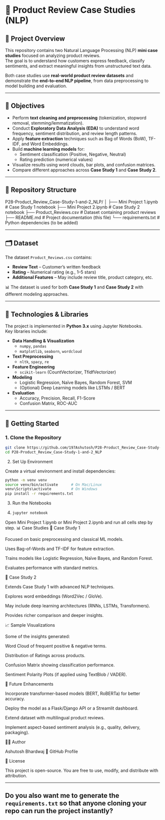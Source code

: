 # 📝 Product Review Case Studies (NLP)

## 📌 Project Overview
This repository contains two Natural Language Processing (NLP) **mini case studies** focused on analyzing product reviews.  
The goal is to understand how customers express feedback, classify sentiments, and extract meaningful insights from unstructured text data.  

Both case studies use **real-world product review datasets** and demonstrate the **end-to-end NLP pipeline**, from data preprocessing to model building and evaluation.

---

## 🎯 Objectives
- Perform **text cleaning and preprocessing** (tokenization, stopword removal, stemming/lemmatization).
- Conduct **Exploratory Data Analysis (EDA)** to understand word frequency, sentiment distribution, and review length patterns.
- Apply **feature extraction** techniques such as Bag of Words (BoW), TF-IDF, and Word Embeddings.
- Build **machine learning models** for:
  - Sentiment classification (Positive, Negative, Neutral)
  - Rating prediction (numerical values)
- Visualize results using word clouds, bar plots, and confusion matrices.
- Compare different approaches across **Case Study 1** and **Case Study 2**.

---

## 📂 Repository Structure
P28-Product_Review_Case-Study-1-and-2_NLP/
│
├── Mini Project 1.ipynb # Case Study 1 notebook
├── Mini Project 2.ipynb # Case Study 2 notebook
├── Product_Reviews.csv # Dataset containing product reviews
├── README.md # Project documentation (this file)
└── requirements.txt # Python dependencies (to be added)

---

## 🗂️ Dataset
The dataset `Product_Reviews.csv` contains:
- **Review Text** – Customer’s written feedback
- **Rating** – Numerical rating (e.g., 1–5 stars)
- **Additional Features** – May include review title, product category, etc.

📊 The dataset is used for both **Case Study 1** and **Case Study 2** with different modeling approaches.

---

## 🔧 Technologies & Libraries
The project is implemented in **Python 3.x** using Jupyter Notebooks.  
Key libraries include:

- **Data Handling & Visualization**
  - `numpy`, `pandas`
  - `matplotlib`, `seaborn`, `wordcloud`
- **Text Preprocessing**
  - `nltk`, `spacy`, `re`
- **Feature Engineering**
  - `scikit-learn` (CountVectorizer, TfidfVectorizer)
- **Modeling**
  - Logistic Regression, Naïve Bayes, Random Forest, SVM
  - (Optional) Deep Learning models like LSTMs / BERT
- **Evaluation**
  - Accuracy, Precision, Recall, F1-Score
  - Confusion Matrix, ROC-AUC

---

## 🚀 Getting Started

### 1. Clone the Repository
```bash
git clone https://github.com/197Ashutosh/P28-Product_Review_Case-Study-1-and-2_NLP.git
cd P28-Product_Review_Case-Study-1-and-2_NLP 
```
2. Set Up Environment

Create a virtual environment and install dependencies:
```bash
python -m venv venv
source venv/bin/activate      # On Mac/Linux
venv\Scripts\activate         # On Windows
pip install -r requirements.txt
```
3. Run the Notebooks
4. ```bash
   jupyter notebook
   ```
Open Mini Project 1.ipynb or Mini Project 2.ipynb and run all cells step by step.
📊 Case Studies
🔹 Case Study 1

Focused on basic preprocessing and classical ML models.

Uses Bag-of-Words and TF-IDF for feature extraction.

Trains models like Logistic Regression, Naïve Bayes, and Random Forest.

Evaluates performance with standard metrics.

🔹 Case Study 2

Extends Case Study 1 with advanced NLP techniques.

Explores word embeddings (Word2Vec / GloVe).

May include deep learning architectures (RNNs, LSTMs, Transformers).

Provides richer comparison and deeper insights.

📈 Sample Visualizations

Some of the insights generated:

Word Cloud of frequent positive & negative terms.

Distribution of Ratings across products.

Confusion Matrix showing classification performance.

Sentiment Polarity Plots (if applied using TextBlob / VADER).

🔮 Future Enhancements

Incorporate transformer-based models (BERT, RoBERTa) for better accuracy.

Deploy the model as a Flask/Django API or a Streamlit dashboard.

Extend dataset with multilingual product reviews.

Implement aspect-based sentiment analysis (e.g., quality, delivery, packaging).

🧑‍💻 Author

Ashutosh Bhardwaj
🔗 GitHub Profile

📜 License

This project is open-source. You are free to use, modify, and distribute with attribution.


---

Do you also want me to **generate the `requirements.txt`** so that anyone cloning your repo can run the project instantly?
---
